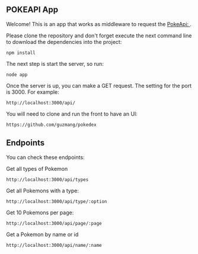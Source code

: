 ## POKEAPI App

Welcome! This is an app that works as middleware to request the [PokeApi: ](https://pokeapi.co/).

Please clone the repository and don't forget execute the next command line to download the dependencies into the project:

```
npm install
```

The next step is start the server, so run:

```
node app
```

Once the server is up, you can make a GET request. The setting for the port is 3000. For example:

```
http://localhost:3000/api/
```

You will need to clone and run the front to have an UI:

```
https://github.com/guzmang/pokedex
```

## Endpoints

You can check these endpoints:

Get all types of Pokemon

```
http://localhost:3000/api/types
```

Get all Pokemons with a type:

```
http://localhost:3000/api/type/:option
```

Get 10 Pokemons per page:

```
http://localhost:3000/api/page/:page
```

Get a Pokemon by name or id

```
http://localhost:3000/api/name/:name
```